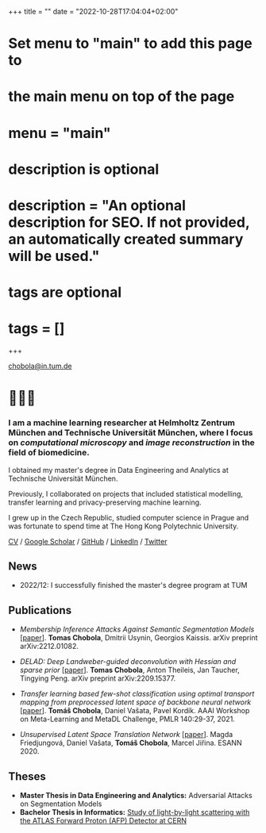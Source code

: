 +++
title = ""
date = "2022-10-28T17:04:04+02:00"

#
# Set menu to "main" to add this page to
# the main menu on top of the page
#
# menu = "main"

#
# description is optional
#
# description = "An optional description for SEO. If not provided, an automatically created summary will be used."

#
# tags are optional
#
# tags = []
+++

<!-- ### I am a PhD student at TU Munich and Helmholtz Zentrum München.  -->

[chobola@in.tum.de](mailto:chobola@in.tum.de)

# 👋👨‍💻

### I am a machine learning researcher at Helmholtz Zentrum München and Technische Universität München, where I focus on *computational microscopy* and *image reconstruction* in the field of biomedicine.

I obtained my master's degree in Data Engineering and Analytics at Technische Universität München.

Previously, I collaborated on projects that included statistical modelling, transfer learning and privacy-preserving machine learning.

I grew up in the Czech Republic, studied computer science in Prague and was fortunate to spend time at The Hong Kong Polytechnic University.

[CV](https://drive.google.com/file/d/1XsdEzw--F6xwcBDCA2fZ7OlUeGQkRU2b/view?usp=sharing) / [Google Scholar](https://scholar.google.com/citations?user=KoL2wdQAAAAJ) / [GitHub](https://www.github.com/ctom2/) / [LinkedIn](https://www.linkedin.com/in/tchobola/) / [Twitter](https://www.twitter.com/ifelsetom/)


## News

- 2022/12: I successfully finished the master's degree program at TUM


## Publications
- *Membership Inference Attacks Against Semantic Segmentation Models* \[[paper](https://arxiv.org/abs/2212.01082)\]. **Tomas Chobola**, Dmitrii Usynin, Georgios Kaissis. arXiv preprint arXiv:2212.01082.

- *DELAD: Deep Landweber-guided deconvolution with Hessian and sparse prior* \[[paper](https://arxiv.org/abs/2209.15377)\]. **Tomas Chobola**, Anton Theileis, Jan Taucher, Tingying Peng. arXiv preprint arXiv:2209.15377.

- *Transfer learning based few-shot classification using optimal transport mapping from preprocessed latent space of backbone neural network* \[[paper](https://proceedings.mlr.press/v140/chobola21a.html)\]. **Tomáš Chobola**, Daniel Vašata, Pavel Kordík. AAAI Workshop on Meta-Learning and MetaDL Challenge, PMLR 140:29-37, 2021.

- *Unsupervised Latent Space Translation Network* \[[paper](https://arxiv.org/abs/2003.09149)\]. Magda Friedjungová, Daniel Vašata, **Tomáš Chobola**, Marcel Jiřina. ESANN 2020.

## Theses

- **Master Thesis in Data Engineering and Analytics:** Adversarial Attacks on Segmentation Models
- **Bachelor Thesis in Informatics:** [Study of light-by-light scattering with the ATLAS Forward Proton (AFP) Detector at CERN](https://inspirehep.net/files/7bacef0004ceec8cbec2e61a4ecaa00f)